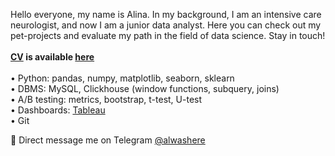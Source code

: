 Hello everyone, my name is Alina. In my background, I am an intensive care neurologist, and now I am a junior data analyst. Here you can check out my pet-projects and evaluate my path in the field of data science. Stay in touch!\
\
**[CV](https://drive.google.com/file/d/13BXdzMsIkIWrkhxTfzNFieCV34eMSBBQ/view?usp=sharing) is available [here](https://drive.google.com/file/d/13BXdzMsIkIWrkhxTfzNFieCV34eMSBBQ/view?usp=sharing)**\
\
•	Python: pandas, numpy, matplotlib, seaborn, sklearn\
•	DBMS: MySQL, Clickhouse (window functions, subquery, joins)\
•	A/B testing: metrics, bootstrap, t-test, U-test\
•	Dashboards: [Tableau](https://public.tableau.com/app/profile/abrakoks/vizzes)\
•	Git

📩 Direct message me on Telegram [@alwashere](https://t.me/alwashere)
